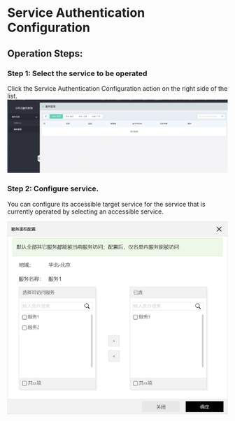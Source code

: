 # Service Authentication Configuration

## Operation Steps:

### Step 1: Select the service to be operated
Click the Service Authentication Configuration action on the right side of the list.
 ![](../../../../../image/Internet-Middleware/JD-Distributed-Service-Framework/fwgl-list.png)

### Step 2: Configure service.
You can configure its accessible target service for the service that is currently operated by selecting an accessible service.
 
 ![](../../../../../image/Internet-Middleware/JD-Distributed-Service-Framework/fwgl-jqpz.png)

